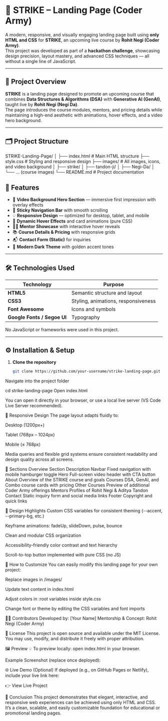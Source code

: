 # 🚀 STRIKE – Landing Page (Coder Army)

A modern, responsive, and visually engaging landing page built using **only HTML and CSS** for **STRIKE**, an upcoming live course by **Rohit Negi (Coder Army)**.  
This project was developed as part of a **hackathon challenge**, showcasing design precision, layout mastery, and advanced CSS techniques — all without a single line of JavaScript.

---

## 🧠 Project Overview

**STRIKE** is a landing page designed to promote an upcoming course that combines **Data Structures & Algorithms (DSA)** with **Generative AI (GenAI)**, taught live by **Rohit Negi (Negi Da)**.  
The page introduces the course modules, mentors, and pricing details while maintaining a high-end aesthetic with animations, hover effects, and a video hero background.

---

## 🗂️ Project Structure

STRIKE-Landing-Page/
│
├── index.html # Main HTML structure
├── style.css # Styling and responsive design
├── images/ # All images, icons, and video background
│ ├── strike/
│ ├── tandon-ji/
│ ├── Negi-Da/
│ └── ... (course images)
└── README.md # Project documentation


## 🌟 Features

- 🎥 **Video Background Hero Section** — immersive first impression with overlay effects  
- 🧭 **Sticky Navigation Bar** with smooth scrolling  
- 💡 **Responsive Design** — optimized for desktop, tablet, and mobile  
- 🎨 **Dynamic Hover Effects** and card animations (pure CSS)  
- 🧍‍♂️ **Mentor Showcase** with interactive hover reveals  
- 📚 **Course Details & Pricing** with responsive grids  
- 📬 **Contact Form (Static)** for inquiries  
- 🌙 **Modern Dark Theme** with golden accent tones  

---

## 🛠️ Technologies Used

| Technology | Purpose |
|-------------|----------|
| **HTML5** | Semantic structure and layout |
| **CSS3** | Styling, animations, responsiveness |
| **Font Awesome** | Icons and symbols |
| **Google Fonts / Segoe UI** | Typography |

No JavaScript or frameworks were used in this project.

---

## ⚙️ Installation & Setup

1. **Clone the repository**
   ```bash
   git clone https://github.com/your-username/strike-landing-page.git
Navigate into the project folder

cd strike-landing-page
Open index.html

You can open it directly in your browser, or use a local live server (VS Code Live Server recommended).

📱 Responsive Design
The page layout adapts fluidly to:

Desktop (1200px+)

Tablet (768px – 1024px)

Mobile (≤ 768px)

Media queries and flexible grid systems ensure consistent readability and design quality across all screens.

🧩 Sections Overview
Section	Description
Navbar	Fixed navigation with mobile hamburger toggle
Hero	Full-screen video header with CTA button
About	Overview of the STRIKE course and goals
Courses	DSA, GenAI, and Combo course cards with pricing
Other Courses	Preview of additional Coder Army offerings
Mentors	Profiles of Rohit Negi & Aditya Tandon
Contact	Static inquiry form and social media links
Footer	Copyright and quick links

🧠 Design Highlights
Custom CSS variables for consistent theming (--accent, --primary-bg, etc.)

Keyframe animations: fadeUp, slideDown, pulse, bounce

Clean and modular CSS organization

Accessibility-friendly color contrast and text hierarchy

Scroll-to-top button implemented with pure CSS (no JS)

🧪 How to Customize
You can easily modify this landing page for your own project:

Replace images in /images/

Update text content in index.html

Adjust colors in :root variables inside style.css

Change font or theme by editing the CSS variables and font imports

🧑‍💻 Contributors
Developed by: [Your Name]
Mentorship & Concept: Rohit Negi (Coder Army)

📜 License
This project is open source and available under the MIT License.
You may use, modify, and distribute it freely with proper attribution.

🖼️ Preview
💡 To preview locally: open index.html in your browser.

Example Screenshot (replace once deployed):



🌐 Live Demo (Optional)
If deployed (e.g., on GitHub Pages or Netlify), include your live link here:

👉 View Live Project

🏁 Conclusion
This project demonstrates that elegant, interactive, and responsive web experiences can be achieved using only HTML and CSS.
It’s a clean, scalable, and easily customizable foundation for educational or promotional landing pages.